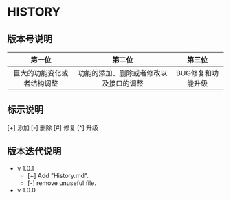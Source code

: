# HISTORY

## 版本号说明

|          第一位          |              第二位             |            第三位           |
|:-----------------------:|:------------------------------:|:--------------------------:|
|  巨大的功能变化或者结构调整 | 功能的添加、删除或者修改以及接口的调整 |      BUG修复和功能升级      |

## 标示说明

[+] 添加  [-] 删除  [#] 修复  [^] 升级

## 版本迭代说明

* v 1.0.1
  * [+] Add "History.md".
  * [-] remove unuseful file.
* v 1.0.0
